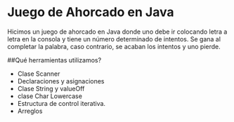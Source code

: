 # Juego de Ahorcado en Java
Hicimos un juego de ahorcado en Java donde uno debe ir colocando letra a letra en la consola y tiene un número determinado de intentos.  Se gana al  completar la palabra, caso contrario, se acaban los intentos y uno pierde.

##Qué herramientas utilizamos?

 - Clase Scanner
 - Declaraciones y asignaciones
 - Clase String y valueOff
 - clase Char  Lowercase
 - Estructura de control iterativa.
 - Arreglos